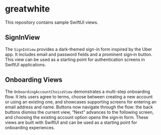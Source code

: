 # greatwhite

This repository contains sample SwiftUI views.

## SignInView

The `SignInView` provides a dark-themed sign-in form inspired by the Uber app. It includes email and password fields and a prominent sign‑in button. This view can be used as a starting point for authentication screens in SwiftUI applications.


## Onboarding Views

The `OnboardingAccountChoiceView` demonstrates a multi-step onboarding flow. It lets users agree to terms, choose between creating a new account or using an existing one, and showcases supporting screens for entering an email address and name. Buttons now navigate through the flow: the back buttons dismiss the current view, “Next” advances to the following screen, and choosing the existing account option opens the sign‑in form. These views are built with SwiftUI and can be used as a starting point for onboarding experiences.

